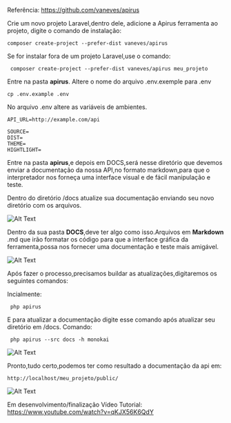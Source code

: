 Referência:
https://github.com/vaneves/apirus

Crie um novo projeto Laravel,dentro dele, adicione a Apirus ferramenta ao projeto, digite o comando de instalação:

``` composer create-project --prefer-dist vaneves/apirus ```

Se for instalar fora de um projeto Laravel,use o comando:

``` composer create-project --prefer-dist vaneves/apirus meu_projeto```


Entre na pasta **apirus**.
Altere o nome do arquivo .env.exemple para .env

```cp .env.example .env```


No arquivo .env altere as variáveis de ambientes.

``` 
API_URL=http://example.com/api

SOURCE=
DIST=
THEME=
HIGHTLIGHT=  

```

Entre na pasta **apirus**,e depois em DOCS,será nesse diretório que devemos enviar a documentação da nossa API,no formato markdown,para que o interpretador nos forneça uma interface visual e de fácil manipulação e teste.

Dentro do diretório /docs atualize sua documentação enviando seu novo diretório com os arquivos.


![Alt Text](https://dev-to-uploads.s3.amazonaws.com/i/98q6twjnwywskubmcbm0.png)

Dentro da sua pasta **DOCS**,deve ter algo como isso.Arquivos em 
**Markdown** .md que irão formatar os código para que a interface gráfica da ferramenta,possa nos fornecer uma documentação e teste mais amigável.


![Alt Text](https://dev-to-uploads.s3.amazonaws.com/i/1pq1hotfdzbx5ejqmcqs.png)


Após fazer o processo,precisamos buildar as atualizações,digitaremos os seguintes comandos:

Incialmente:

``` php apirus```

E para atualizar a documentação digite esse comando após atualizar seu diretório em /docs. Comando:

``` php apirus --src docs -h monokai```



![Alt Text](https://dev-to-uploads.s3.amazonaws.com/i/ibdk1i01d760s1xo18cm.png)



Pronto,tudo certo,podemos ter como resultado a documentação da api em:

``` http://localhost/meu_projeto/public/ ```


![Alt Text](https://dev-to-uploads.s3.amazonaws.com/i/6tl179cdoe2b49yebrnn.png)


Em desenvolvimento/finalização
Vídeo Tutorial:
https://www.youtube.com/watch?v=qKJX56K6QdY

